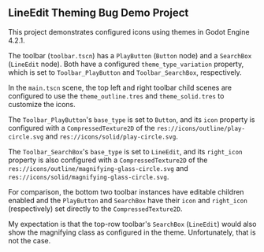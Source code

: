 ## LineEdit Theming Bug Demo Project

This project demonstrates configured icons using themes in Godot Engine 4.2.1.

The toolbar (`toolbar.tscn`) has a `PlayButton` (`Button` node) and a `SearchBox` (`LineEdit` node).
Both have a configured `theme_type_variation` property, which is set to `Toolbar_PlayButton` and `Toolbar_SearchBox`, respectively.

In the `main.tscn` scene, the top left and right toolbar child scenes are configured to use the `theme_outline.tres` and `theme_solid.tres` to customize the icons.

The `Toolbar_PlayButton`'s `base_type` is set to `Button`, and its `icon` property is configured with a `CompressedTexture2D` of the `res://icons/outline/play-circle.svg` and `res://icons/solid/play-circle.svg`.

The `Toolbar_SearchBox`'s `base_type` is set to `LineEdit`, and its `right_icon` property is also configured with a `CompressedTexture2D` of the `res://icons/outline/magnifying-glass-circle.svg` and `res://icons/solid/magnifying-glass-circle.svg`.

For comparison, the bottom two toolbar instances have editable children enabled and the `PlayButton` and `SearchBox` have their `icon` and `right_icon` (respectively) set directly to the `CompressedTexture2D`.

My expectation is that the top-row toolbar's `SearchBox` (`LineEdit`) would also show the magnifying class as configured in the theme.
Unfortunately, that is not the case.